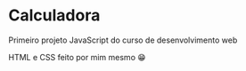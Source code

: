 # Calculadora
Primeiro projeto JavaScript do curso de desenvolvimento web

HTML e CSS feito por mim mesmo 😁
